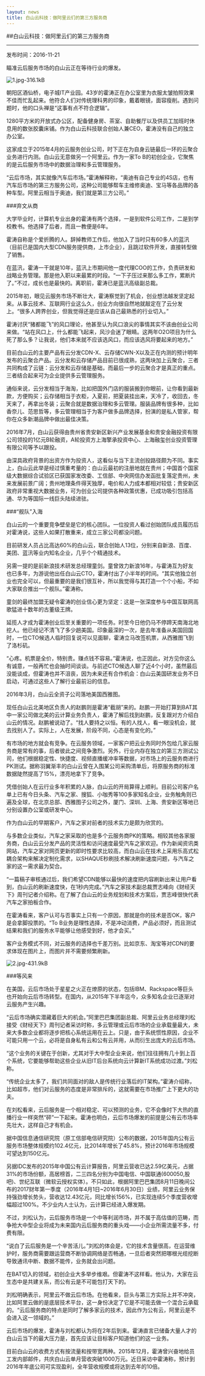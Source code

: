 ```yaml
---
layout: news
title: 白山云科技：做阿里云们的第三方服务商
---
```


##白山云科技：做阿里云们的第三方服务商

---

发布时间：2016-11-21

瞄准云后服务市场的白山云正在等待行业的爆发。 

![1.jpg-316.1kB][1]


朝阳区酒仙桥，电子城IT产业园。43岁的霍涛正在办公室里为衣服太皱拍照效果不佳而忙乱起来。他符合人们对传统理科男的印象，戴着眼镜，面容瘦削。遇到问题时，他的口头禅是“这事有点不符合逻辑”。 


1280平方米的开放式办公区，配备健身房、茶室、自助餐厅以及供员工加班时休息用的数张胶囊床铺。作为白山云科技联合创始人兼CEO，霍涛没有自己的独立办公室。

这家成立于2015年4月的云服务创业公司，时下正在为自身云链最后一环的云聚合业务进行内测。白山云无意做另一个阿里云。作为一家To B的初创企业，它聚焦的是云后服务市场中的数据治理和多云管理服务。

“云后市场，其实就像汽车后市场。”霍涛解释称，“奥迪有自己专业的4S店，也有汽车后市场的第三方服务公司，这种公司能够帮车主维修奥迪、宝马等各品牌的各种车型。阿里云相当于奥迪，我们就是第三方公司。”

###弃文从商

大学毕业时，计算机专业出身的霍涛有两个选择，一是到软件公司工作，二是到学校教书。他选择了后者，而且一教便是6年。

霍涛自称是个爱折腾的人。辞掉教师工作后，他加入了当时只有60多人的蓝汛（目前已是国内大型CDN服务提供商，上市企业），且跳过软件开发，直接转型做了销售。

在蓝汛，霍涛一干就是10年，蓝汛上市期间他一度代理COO的工作，负责研发和战略业务管理。那是他入职以来最累的时段。“一下子压过来那么多工作，累断片了。”不过，成长也是最快的。离职前，霍涛已是蓝汛高级副总裁。

2015年初，眼见云服务市场不断壮大，霍涛察觉到了机会，创业想法越发坚定起来。从事云技术、互联网行业这么久，创业方向很自然地就敲定在了云分发上。“很多人跨界创业，但我觉得还是应该从自己最熟悉的行业切入。”

霍涛讨厌“猪都能飞”的风口理论，他甚至认为风口浪尖的事情其实不该由创业公司来做。“站在风口上，什么都能飞起来，风沙会迷了眼睛。这两年O2O项目为什么死了那么多？让我说，他们本来就不应该选风口，而应该选风将要起来的地方。”

目前白山云的主要产品有云分发CDN-X、云存储CWN-X以及正在内测的预计明年发布的云聚合产品。云分发和云存储产品目前已很成熟，这两块加上云聚合，三者共同构成了云链：云分发和云存储是基础，而最后一步的云聚合才是真正的重点。三者结合起来可为企业提供多云管理服务。

通俗来说，云分发相当于海淘，比如把国外门店的服装搬到你眼前，让你看到最新款，方便购买；云存储相当于衣柜，入夏前，把夏装挂出来，天冷了，收回去，冬天来了，再拿出冬装；云聚合就是数据治理和多云管理。服装品牌有很多种，比如香奈儿、范思哲等，多云管理相当于为客户做多品牌选择，扮演的是私人管家，帮你在众多新潮品牌中做出最佳决策。

2016年7月，白山云获得由贵州省贵安新区新兴产业发展基金和贵安金融投资有限公司领投的1亿元B轮融资，A轮投资方上海擎承投资中心、上海融玺创业投资管理有限公司等予以跟投。

由深具政府背景的出资方作为投资人，这看似与当下主流创投路径颇为不同。事实上，白山云此举是经过慎重考量的：白山云最初的注册地就在贵州；中国首个国家级大数据综合试验区已获国家发改委、工信部、中央网信办发函批复落定贵州，未来发展前景广阔；贵州地理条件得天独厚，电价和人力成本都相对较低；贵安新区政府非常重视大数据业务，可为创业公司提供各种政策优惠，已成功吸引包括高通、华为等国际一线巨头陆续进驻。

###“舰队”入海

白山云的一个重要竞争壁垒是它的核心团队。一位投资人看过创始团队成员履历后对霍涛说，这些人如果打散重来，成立三家公司都没问题。

目前研发人员占比高达60%的白山云，联合创始人13位，分别来自新浪、百度、美团、蓝汛等业内知名企业，几乎个个精通技术。

另需一提的是前新浪技术研发总经理童剑。童曾效力新浪16年，与霍涛互为好友也已多年，为游说他出任白山云CTO，霍涛付出了小半年的时间。“其实他独立创业也完全可以，但最重要的是我们很互补，所以我觉得与其打造一个个小船，不如大家联合推出一个舰队。”霍涛称。

童剑的最终加盟无疑令霍涛的创业信心更为坚定：这是一张深度参与中国互联网高歌猛进十数年的古董级王牌。

延揽人才成为霍涛创业后至关重要的一项任务。时至今日他仍马不停蹄天南海北地挖人。他已经记不清飞了多少趟美国。印象最深的一次，是去年准备从美国回国时，一位CTO候选人临时回复说可以见面聊，霍涛立马改签机票，从西雅图飞到了洛杉矶。

“心疼。机票是全价，特别贵。赚点钱不容易。”霍涛说，也正因此，对方见你这么有诚意，一般再忙也会抽时间谈谈。与前述CTO候选人聊了近4个小时，虽然最后没能谈成，但霍涛也并不沮丧，因为未来还有合作机会：白山云美国研发业务不日启动，可通过这些人了解行业最前沿的信息。

2016年3月，白山云全资子公司落地美国西雅图。

现任白山云北美地区负责人的赵鹏则是霍涛“截胡”来的。赵鹏一开始打算到BAT其中一家公司做北美的云计算业务负责人，霍涛了解后找到赵鹏，反复跟对方介绍白山云的情况。赵鹏被说动了。“找人要持之以恒。有的人找人，看一眼没机会，就去找别人了。实际上，人在发展，阶段不同，心态是有变化的。”

有市场的地方就会有竞争。在云服务领域，一家客户把云业务同时外包给几家云服务商是常有的事，后者彼此之间竞争激烈。另外，行业内存在独立的第三方测试公司，他们根据稳定性、快捷度、视频直播缓冲率等数据，对市场上的云服务商进行PK测试。据称羽翼渐丰的白山云曾在入围某公司采购清单后，将原服务商的标准数据陡然提高了15%，漂亮地拿下了竞争。

凭借创始人在云行业多年积累的人脉，白山云的开局算得上顺利。目前公司客户名单上已有今日头条、汽车之家、搜狐、小咖秀等100多家知名企业，业务触角则已遍及全球，在北京总部、西雅图子公司之外，厦门、深圳、上海、贵安新区等地已分别设置办公室或研发中心。

作为白山云的早期客户，汽车之家对前者的技术实力是颇为欣赏的。

与多数企业类似，汽车之家采取的也是多个云服务商PK的策略。相较其他各家服务商，白山云云分发产品的灵活性和访问速度最受汽车之家欢迎。作为新闻资讯类网站，汽车之家对网页更新的即时性要求比较高，而白山云在技术上采用乐高式松耦合架构来解决定制化需求，以SHAQUE秒刷技术解决刷新速度问题，与汽车之家的这一需求最为契合。

“一篇稿子审核通过后，我们希望CDN能够以最快的速度把内容刷新出来让用户看到，白山云的刷新速度快，在1秒内完成。”汽车之家技术副总裁贾志峰向《财经天下》周刊记者介绍称。在了解了白山云的业务规划和技术方案后，贾志峰很快代表汽车之家拍板合作。

在霍涛看来，客户认可与否事实上只有一个原因，那就是你的技术是否OK，客户是会拿脚投票的。“To B业务是理性选择，不是冲动消费，产品必须好，而且测试结果和我们的服务水平能够让他感受到好，他才会买。”

客户业务模式不同，对云服务的选择也千差万别。比如京东、淘宝等对CDN的要求体现在图片上，而图片并不需要频繁刷新。

![2.jpg-431.9kB][2]

###等风来

 在美国，云后市场处于星星之火正在燎原的状态，包括IBM、Rackspace等巨头也开始向云后市场转型。在国内，从2015年下半年迄今，众多知名企业已逐渐对云服务产生兴趣。

“云后市场确实潜藏着巨大的机会。”阿里巴巴集团副总裁、阿里云业务总经理刘松接受《财经天下》周刊记者采访时称，多云管理或云后市场的企业承载量最大，未来大多数企业都将逐步把核心系统运用在云上。只是，由于系统惯性原因，企业不可能只用一个云，必将是自身私有云和公有云并用，从而衍生出庞大的云后市场。

“这个业务的关键在于创新，尤其对于大中型企业来说，他们往往拥有几十到上百个系统，它要能够帮助这些企业从旧IT后台系统向云计算新IT系统成功过渡。”刘松称。

“传统企业太多了，我们共同面对的敌人是传统行业落后的IT架构。”霍涛介绍称，比如超市，他们对云服务的态度是非常排斥的，这就需要在市场推广上下更大的功夫。

在刘松看来，云后服务是一个相对稳定、可以预测的业务，它不会像时下大热的直播行业一样突然“砰”一下起来。霍涛也明白，云后市场爆发的前提是公有云市场率先壮大，这样自己才有机会。

据中国信息通信研究院（原工信部电信研究院）公布的数据，2015年国内公有云服务市场整体规模约102.4亿元，比2014年增长了45.8%，预计2016年市场规模可望达到150亿元。

另据IDC发布的2015年中国公有云计算报告，阿里云营收已达2.59亿美元，占据31%的市场份额，高居榜首，二三四名分别为中国电信、中国联通(600050,股吧)、世纪互联（微软云授权实体）。不只如此，根据阿里巴巴集团8月11日晚间公布的2017财年第一季度（2016年4月1日~2016年6月30日）业绩，阿里云业务保持强劲增长势头，营收达12.43亿元，同比增长156%，已实现连续5个季度营收增幅超过100%。不少业内人士认为，云计算已经进入爆发期。

不过，刘松认为，云后服务市场是一个中等利润市场，并不属于高估值的范畴，而争抢大中型企业将成为未来国内云后服务商的重头戏——小企业所需流量不多，付费有限。

“说白了云后服务是一个辛苦活儿。”刘松的体会是，它的技术含量很高，在运营维护时，服务商需要跟运营商不断协调网络是否畅通，一旦后者突然把哪根光缆挖断导致通讯中断、数据不能传，业务就会出问题。

在BAT切入的领域，初创企业大多举步维艰。但霍涛不这样看。他认为，大家在云生态中是共建关系，而公有云是不可能包打天下的。

刘松明确表示，阿里云不做云后市场。在他看来，巨头与第三方实际上并不冲突，比如阿里云做的是底层技术平台，这一身份决定了它是不可能去做一个混合云承载的。“云后服务商的特点是同时了解多家云的技术，因此作为公有云，阿里云是不会进入这一领域的。”

云后市场的爆发，霍涛与刘松都认为将在2年后到来。霍涛直言已储备大量人才的白山云当下的最大压力是，首先应该让目标客户知道他们的这一业务。

目前白山云的收费方式有按流量和按带宽两种。2015年12月，霍涛曾兴奋地给员工发内部邮件，共庆白山云单月营收突破1000万元。近日采访中霍涛称，预计到2016年年底公司可实现盈利，全年营收规模或将达到去年的10倍。


  [1]: http://static.zybuluo.com/bsc-jane/a6r1k51tqo2tdtgv908swkzr/1.jpg
  [2]: http://static.zybuluo.com/bsc-jane/qirjz90vkl09wmxg5jd3s1qw/2.jpg